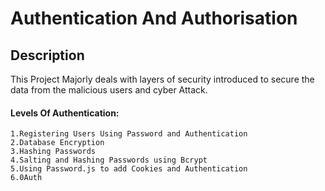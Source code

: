 
# Authentication And Authorisation 


## Description

  This Project Majorly deals with layers of security introduced to secure the data from the malicious users and cyber Attack.
  
  #### Levels Of Authentication:
  
    1.Registering Users Using Password and Authentication
    2.Database Encryption
    3.Hashing Passwords
    4.Salting and Hashing Passwords using Bcrypt
    5.Using Password.js to add Cookies and Authentication
    6.0Auth
      
      
  
